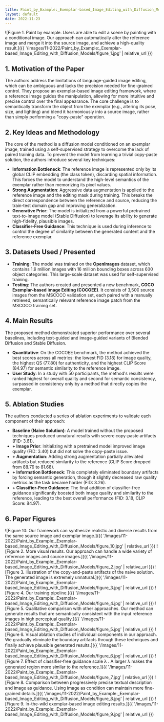 ```yaml
---
title: Paint_by_Example:_Exemplar-based_Image_Editing_with_Diffusion_Models
layout: default
date: 2022-11-23
---
```

![Figure 1. Paint by example. Users are able to edit a scene by painting with a conditional image. Our approach can automatically alter the reference image and merge it into the source image, and achieve a high-quality result.]({{ '/images/11-2022/Paint_by_Example:_Exemplar-based_Image_Editing_with_Diffusion_Models/figure_1.jpg' | relative_url }})
## 1. Motivation of the Paper
The authors address the limitations of language-guided image editing, which can be ambiguous and lacks the precision needed for fine-grained control. They propose an exemplar-based image editing framework, where a reference image guides the manipulation, allowing for more intuitive and precise control over the final appearance. The core challenge is to semantically transform the object from the exemplar (e.g., altering its pose, size, and lighting) and blend it harmoniously into a source image, rather than simply performing a "copy-paste" operation.

## 2. Key Ideas and Methodology
The core of the method is a diffusion model conditioned on an exemplar image, trained using a self-supervised strategy to overcome the lack of paired training data. To prevent the model from learning a trivial copy-paste solution, the authors introduce several key techniques:
- **Information Bottleneck**: The reference image is represented only by its global CLIP embedding (the class token), discarding spatial information. This forces the model to understand the high-level semantics of the exemplar rather than memorizing its pixel values.
- **Strong Augmentation**: Aggressive data augmentation is applied to the reference image and the editing mask during training. This breaks the direct correspondence between the reference and source, reducing the train-test domain gap and improving generalization.
- **Generative Prior**: The model is initialized from a powerful pretrained text-to-image model (Stable Diffusion) to leverage its ability to generate high-fidelity, plausible images.
- **Classifier-Free Guidance**: This technique is used during inference to control the degree of similarity between the generated content and the reference exemplar.

## 3. Datasets Used / Presented
- **Training**: The model was trained on the **OpenImages** dataset, which contains 1.9 million images with 16 million bounding boxes across 600 object categories. This large-scale dataset was used for self-supervised training.
- **Testing**: The authors created and presented a new benchmark, **COCO Exemplar-based image Editing (COCOEE)**. It consists of 3,500 source images from the MSCOCO validation set, each paired with a manually retrieved, semantically relevant reference image patch from the MSCOCO training set.

## 4. Main Results
The proposed method demonstrated superior performance over several baselines, including text-guided and image-guided variants of Blended Diffusion and Stable Diffusion.
- **Quantitative**: On the COCOEE benchmark, the method achieved the best scores across all metrics: the lowest FID (3.18) for image quality, the highest QS (77.80) for authenticity, and the highest CLIP Score (84.97) for semantic similarity to the reference image.
- **User Study**: In a study with 50 participants, the method's results were ranked highest for overall quality and second for semantic consistency, surpassed in consistency only by a method that directly copies the exemplar.

## 5. Ablation Studies
The authors conducted a series of ablation experiments to validate each component of their approach:
- **Baseline (Naive Solution)**: A model trained without the proposed techniques produced unnatural results with severe copy-paste artifacts (FID: 3.61).
- **+ Image Prior**: Initializing with a pretrained model improved image quality (FID: 3.40) but did not solve the copy-paste issue.
- **+ Augmentation**: Adding strong augmentation partially alleviated artifacts but reduced similarity to the reference (CLIP Score dropped from 88.79 to 81.68).
- **+ Information Bottleneck**: This completely eliminated boundary artifacts by forcing semantic generation, though it slightly decreased raw quality metrics as the task became harder (FID: 3.26).
- **+ Classifier-Free Guidance**: The final addition of classifier-free guidance significantly boosted both image quality and similarity to the reference, leading to the best overall performance (FID: 3.18, CLIP Score: 84.97).

## 6. Paper Figures
![Figure 10. Our framework can synthesize realistic and diverse results from the same source image and exemplar image.]({{ '/images/11-2022/Paint_by_Example:_Exemplar-based_Image_Editing_with_Diffusion_Models/figure_10.jpg' | relative_url }})
![Figure 2. More visual results. Our approach can handle a wide variety of reference images and source images.]({{ '/images/11-2022/Paint_by_Example:_Exemplar-based_Image_Editing_with_Diffusion_Models/figure_2.jpg' | relative_url }})
![Figure 3. Illustration of the copy-and-paste artifacts of the naive solution. The generated image is extremely unnatural.]({{ '/images/11-2022/Paint_by_Example:_Exemplar-based_Image_Editing_with_Diffusion_Models/figure_3.jpg' | relative_url }})
![Figure 4. Our training pipeline.]({{ '/images/11-2022/Paint_by_Example:_Exemplar-based_Image_Editing_with_Diffusion_Models/figure_4.jpg' | relative_url }})
![Figure 5. Qualitative comparison with other approaches. Our method can generate results that are semantically consistent with the input reference images in high perceptual quality.]({{ '/images/11-2022/Paint_by_Example:_Exemplar-based_Image_Editing_with_Diffusion_Models/figure_5.jpg' | relative_url }})
![Figure 6. Visual ablation studies of individual components in our approach. We gradually eliminate the boundary artifacts through these techniques and ﬁnally achieve plausible generated results.]({{ '/images/11-2022/Paint_by_Example:_Exemplar-based_Image_Editing_with_Diffusion_Models/figure_6.jpg' | relative_url }})
![Figure 7. Effect of classiﬁer-free guidance scale λ . A larger λ makes the generated region more similar to the reference.]({{ '/images/11-2022/Paint_by_Example:_Exemplar-based_Image_Editing_with_Diffusion_Models/figure_7.jpg' | relative_url }})
![Figure 8. Comparison between progressively precise textual description and image as guidance. Using image as condition can maintain more ﬁne-grained details.]({{ '/images/11-2022/Paint_by_Example:_Exemplar-based_Image_Editing_with_Diffusion_Models/figure_8.jpg' | relative_url }})
![Figure 9. In-the-wild exemplar-based image editing results.]({{ '/images/11-2022/Paint_by_Example:_Exemplar-based_Image_Editing_with_Diffusion_Models/figure_9.jpg' | relative_url }})
